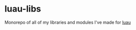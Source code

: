 # luau-libs
Monorepo of all of my libraries and modules I've made for [luau](https://luau-lang.org)
